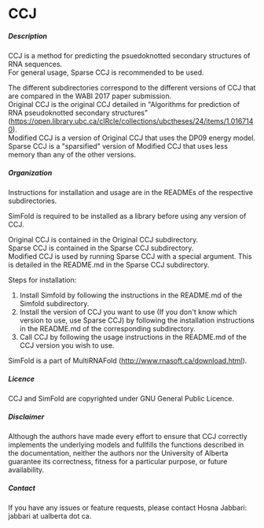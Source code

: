 # CCJ

##### Description
CCJ is a method for predicting the psuedoknotted secondary structures of RNA sequences.   
For general usage, Sparse CCJ is recommended to be used.

The different subdirectories correspond to the different versions of CCJ that are compared in the WABI 2017 paper submission.   
Original CCJ is the original CCJ detailed in "Algorithms for prediction of RNA pseudoknotted secondary structures" (https://open.library.ubc.ca/cIRcle/collections/ubctheses/24/items/1.0167140).   
Modified CCJ is a version of Original CCJ that uses the DP09 energy model.   
Sparse CCJ is a "sparsified" version of Modified CCJ that uses less memory than any of the other versions.     
     
##### Organization
Instructions for installation and usage are in the READMEs of the respective subdirectories.   

SimFold is required to be installed as a library before using any version of CCJ.   

Original CCJ is contained in the Original CCJ subdirectory.    
Sparse CCJ is contained in the Sparse CCJ subdirectory.   
Modified CCJ is used by running Sparse CCJ with a special argument. This is detailed in the README.md in the Sparse CCJ subdirectory. 

Steps for installation:
1. Install Simfold by following the instructions in the README.md of the Simfold subdirectory.   
2. Install the version of CCJ you want to use (If you don't know which version to use, use Sparse CCJ) by following the installation instructions in the README.md of the corresponding subdirectory.    
3. Call CCJ by following the usage instructions in the README.md of the CCJ version you wish to use.   

SimFold is a part of MultiRNAFold (http://www.rnasoft.ca/download.html).     

##### Licence
CCJ and SimFold are copyrighted under GNU General Public Licence.

##### Disclaimer
Although the authors have made every effort to ensure that CCJ correctly implements the underlying models and fullfills the functions described in the documentation, neither the authors nor the University of Alberta guarantee its correctness, fitness for a particular purpose, or future availability.

##### Contact  
If you have any issues or feature requests, please contact Hosna Jabbari: jabbari at ualberta dot ca.
